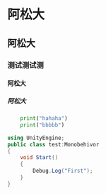 
# 阿松大
## 阿松大
### 测试测试测
#### 阿松大
##### 阿松大

```python
    print("hahaha")
    print("bbbbb")
```

```csharp
using UnityEngine;
public class test:Monobehivor
{
    void Start()
    {
        Debug.Log("First");
    }
}
```